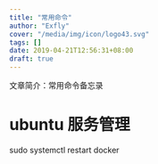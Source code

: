 ```yaml
---
title: "常用命令"
author: "Exfly"
cover: "/media/img/icon/logo43.svg"
tags: []
date: 2019-04-21T12:56:31+08:00
draft: true
---
```


文章简介：常用命令备忘录

<!--more-->

# ubuntu 服务管理

sudo systemctl restart docker
